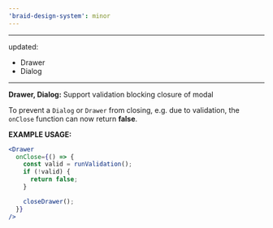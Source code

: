```yaml
---
'braid-design-system': minor
---
```


---
updated:
  - Drawer
  - Dialog
---

**Drawer, Dialog:** Support validation blocking closure of modal

To prevent a `Dialog` or `Drawer` from closing, e.g. due to validation, the `onClose` function can now return **false**.

**EXAMPLE USAGE:**
```jsx
<Drawer
  onClose={() => {
    const valid = runValidation();
    if (!valid) {
      return false;
    }

    closeDrawer();
  }}
/>
```
